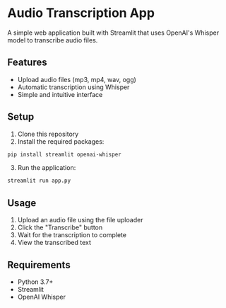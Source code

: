 # Audio Transcription App

A simple web application built with Streamlit that uses OpenAI's Whisper model to transcribe audio files.

## Features
- Upload audio files (mp3, mp4, wav, ogg)
- Automatic transcription using Whisper
- Simple and intuitive interface

## Setup
1. Clone this repository
2. Install the required packages:
```bash
pip install streamlit openai-whisper
```
3. Run the application:
```bash
streamlit run app.py
```

## Usage
1. Upload an audio file using the file uploader
2. Click the "Transcribe" button
3. Wait for the transcription to complete
4. View the transcribed text

## Requirements
- Python 3.7+
- Streamlit
- OpenAI Whisper 
